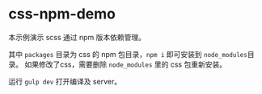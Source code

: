 # css-npm-demo

本示例演示 scss 通过 npm 版本依赖管理。

其中 `packages` 目录为 css 的 npm 包目录，`npm i` 即可安装到 `node_modules`目录。
如果修改了css，需要删除 `node_modules` 里的 css 包重新安装。

运行 `gulp dev` 打开编译及 server。

 
